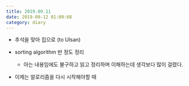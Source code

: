 ```yaml
---
title: 2019.09.11
date: 2019-09-12 01:09:68
category: diary
---
```


* 추석을 맞아 집으로 (to Ulsan)
* sorting algorithm 반 정도 정리
  * 아는 내용임에도 불구하고 읽고 정리하며 이해하는데 생각보다 많이 걸렸다.

* 이제는 알로리즘을 다시 시작해야할 때
